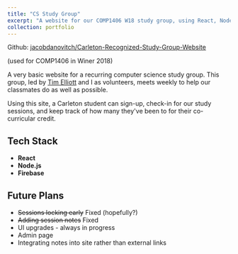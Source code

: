 ```yaml
---
title: "CS Study Group"
excerpt: "A website for our COMP1406 W18 study group, using React, Node, and Firebase."
collection: portfolio
---
```


Github: [jacobdanovitch/Carleton-Recognized-Study-Group-Website](https://github.com/jacobdanovitch/Carleton-Recognized-Study-Group-Website)

(used for COMP1406 in Winer 2018)

A very basic website for a recurring computer science study group. This group, led by [Tim Elliott](https://github.com/TimJElliott) and I as volunteers, meets weekly to help our classmates do as well as possible.

Using this site, a Carleton student can sign-up, check-in for our study sessions, and keep track of how many they've been to for their co-curricular credit.

## Tech Stack

* **React**
* **Node.js**
* **Firebase**

## Future Plans

* ~~Sessions locking early~~ Fixed (hopefully?)
* ~~Adding session notes~~ Fixed
* UI upgrades - always in progress
* Admin page
* Integrating notes into site rather than external links
